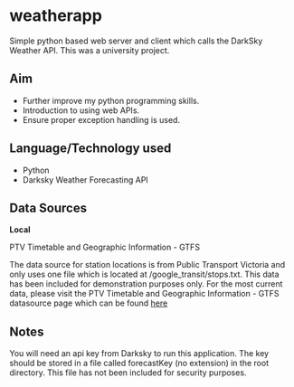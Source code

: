 # weatherapp
Simple python based web server and client which calls the DarkSky Weather API. This was a university project.

## Aim

* Further improve my python programming skills.
* Introduction to using web APIs.
* Ensure proper exception handling is used.

## Language/Technology used

* Python
* Darksky Weather Forecasting API

## Data Sources

**Local**

PTV Timetable and Geographic Information - GTFS

The data source for station locations is from Public Transport Victoria and only uses one file which is located at /google_transit/stops.txt. This data has been included for demonstration purposes only. For the most current data, please visit the PTV Timetable and Geographic Information - GTFS datasource page which can be found [here](https://www.data.vic.gov.au/data/dataset/ptv-timetable-and-geographic-information-2015-gtfs)

## Notes

You will need an api key from Darksky to run this application. The key should be stored in a file called forecastKey (no extension) in the root directory. This file has not been included for security purposes.
